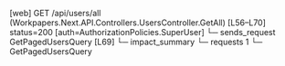 [web] GET /api/users/all  (Workpapers.Next.API.Controllers.UsersController.GetAll)  [L56–L70] status=200 [auth=AuthorizationPolicies.SuperUser]
  └─ sends_request GetPagedUsersQuery [L69]
  └─ impact_summary
    └─ requests 1
      └─ GetPagedUsersQuery

